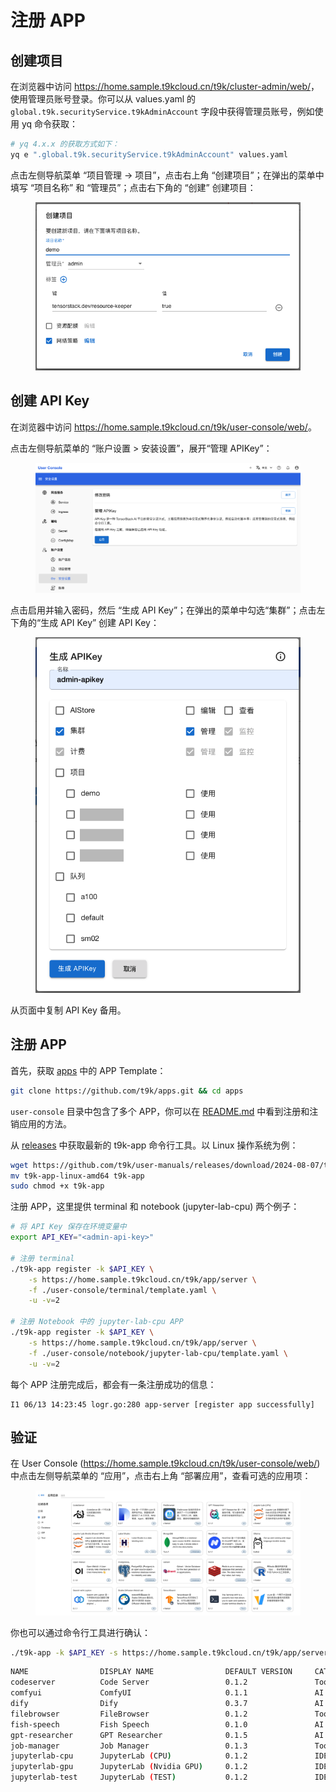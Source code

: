 # 注册 APP

## 创建项目

在浏览器中访问 <https://home.sample.t9kcloud.cn/t9k/cluster-admin/web/>，使用管理员账号登录。你可以从 values.yaml 的 `global.t9k.securityService.t9kAdminAccount` 字段中获得管理员账号，例如使用 yq 命令获取：

```bash
# yq 4.x.x 的获取方式如下：
yq e ".global.t9k.securityService.t9kAdminAccount" values.yaml
```

点击左侧导航菜单 “项目管理 -> 项目”，点击右上角 “创建项目”；在弹出的菜单中填写 “项目名称” 和 “管理员”；点击右下角的 “创建” 创建项目：

<figure class="screenshot">
  <img alt="create-project" src="../../assets/online/product/create-project.png" />
</figure>

## 创建 API Key

在浏览器中访问 <https://home.sample.t9kcloud.cn/t9k/user-console/web/>。

点击左侧导航菜单的 “账户设置 > 安装设置”，展开“管理 APIKey”：

<figure class="screenshot">
  <img alt="manage-apikey" src="../../assets/online/product/manage-apikey.png" />
</figure>

点击启用并输入密码，然后 “生成 API Key”；在弹出的菜单中勾选“集群”；点击左下角的“生成 API Key” 创建 API Key：

<figure class="screenshot">
  <img alt="manage-apikey" src="../../assets/online/product/create-apikey.png" />
</figure>

从页面中复制 API Key 备用。

## 注册 APP

首先，获取 <a target="_blank" rel="noopener noreferrer" href="https://github.com/t9k/apps">apps</a> 中的 APP Template：

```bash
git clone https://github.com/t9k/apps.git && cd apps
```

`user-console` 目录中包含了多个 APP，你可以在 <a target="_blank" rel="noopener noreferrer" href="https://github.com/t9k/apps/blob/master/user-console/README.md">README.md</a> 中看到注册和注销应用的方法。

从 <a target="_blank" rel="noopener noreferrer" href="https://github.com/t9k/user-manuals/releases">releases</a> 中获取最新的 t9k-app 命令行工具。以 Linux 操作系统为例：

```bash
wget https://github.com/t9k/user-manuals/releases/download/2024-08-07/t9k-app-linux-amd64
mv t9k-app-linux-amd64 t9k-app
sudo chmod +x t9k-app
```

注册 APP，这里提供 terminal 和 notebook (jupyter-lab-cpu) 两个例子：

```bash
# 将 API Key 保存在环境变量中
export API_KEY="<admin-api-key>"

# 注册 terminal
./t9k-app register -k $API_KEY \
    -s https://home.sample.t9kcloud.cn/t9k/app/server \
    -f ./user-console/terminal/template.yaml \
    -u -v=2

# 注册 Notebook 中的 jupyter-lab-cpu APP
./t9k-app register -k $API_KEY \
    -s https://home.sample.t9kcloud.cn/t9k/app/server \
    -f ./user-console/notebook/jupyter-lab-cpu/template.yaml \
    -u -v=2
```


每个 APP 注册完成后，都会有一条注册成功的信息：

```console
I1 06/13 14:23:45 logr.go:280 app-server [register app successfully] 
```

## 验证

在 User Console (<https://home.sample.t9kcloud.cn/t9k/user-console/web/>) 中点击左侧导航菜单的 “应用”，点击右上角 “部署应用”，查看可选的应用项：

<figure class="screenshot">
  <img alt="manage-apikey" src="../../assets/online/product/list-apps.png" />
</figure>

你也可以通过命令行工具进行确认：

```bash
./t9k-app -k $API_KEY -s https://home.sample.t9kcloud.cn/t9k/app/server list
```

```bash
NAME                DISPLAY NAME                DEFAULT VERSION     CATEGORIES
codeserver          Code Server                 0.1.2               Tool
comfyui             ComfyUI                     0.1.1               AI
dify                Dify                        0.3.7               AI
filebrowser         FileBrowser                 0.1.2               Tool
fish-speech         Fish Speech                 0.1.0               AI
gpt-researcher      GPT Researcher              0.1.5               AI
job-manager         Job Manager                 0.1.3               Tool, AI
jupyterlab-cpu      JupyterLab (CPU)            0.1.2               IDE
jupyterlab-gpu      JupyterLab (Nvidia GPU)     0.1.2               IDE
jupyterlab-test     JupyterLab (TEST)           0.1.2               IDE
```